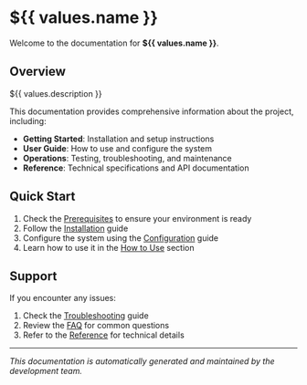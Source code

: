 # ${{ values.name }}

Welcome to the documentation for **${{ values.name }}**.

## Overview

${{ values.description }}

This documentation provides comprehensive information about the project, including:

- **Getting Started**: Installation and setup instructions
- **User Guide**: How to use and configure the system
- **Operations**: Testing, troubleshooting, and maintenance
- **Reference**: Technical specifications and API documentation

## Quick Start

1. Check the [Prerequisites](getting-started/prerequisites.md) to ensure your environment is ready
2. Follow the [Installation](getting-started/installation.md) guide
3. Configure the system using the [Configuration](user-guide/configuration.md) guide
4. Learn how to use it in the [How to Use](user-guide/how-to-use.md) section

## Support

If you encounter any issues:

1. Check the [Troubleshooting](operations/troubleshooting.md) guide
2. Review the [FAQ](operations/faq.md) for common questions
3. Refer to the [Reference](reference.md) for technical details

---

*This documentation is automatically generated and maintained by the development team.* 